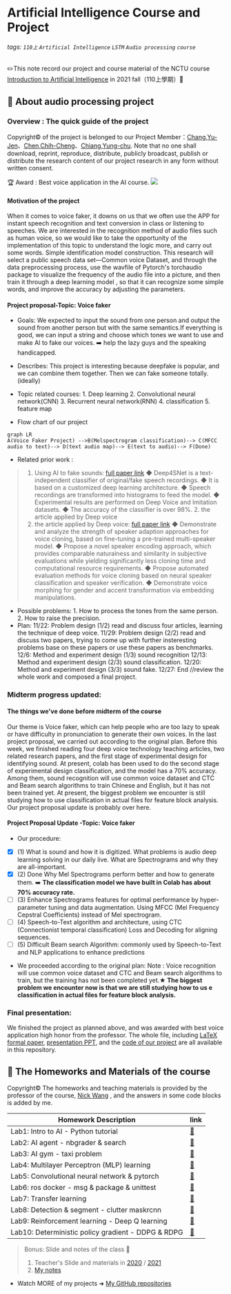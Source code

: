 # Artificial Intelligence Course and Project

###### tags: `110上` `Artificial Intelligence` `LSTM` `Audio processing` `course` 

✏️This note record our project and course material of the NCTU course [Introduction to Artificial Intelligence](https://timetable.nycu.edu.tw/?r=main/crsoutline&Acy=110&Sem=1&CrsNo=1071&lang=zh-tw) in 2021 fall（110上學期）🏫 

## 🤖 About audio processing project

### Overview : The quick guide of the project

Copyright© of the project is belonged to our Project Member：[Chang,Yu-Jen](https://github.com/tstren1223)、[Chen,Chih-Cheng](https://github.com/joeChen1017)、[Chiang,Yung-chu](http://imyungchu.github.io). Note that no one shall download, reprint, reproduce, distribute, publicly broadcast, publish or distribute the research content of our project research in any form without written consent.

🏆 Award : Best voice application in the AI course. ![](https://i.imgur.com/kSBaiOS.jpg)

#### Motivation of the project

When it comes to voice faker, it downs on us that we often use the APP for instant speech recognition and text conversion in class or listening to speeches. We are interested in the recognition method of audio files such as human voice, so we would like to take the opportunity of the implementation of this topic to understand the logic more, and carry out some words. Simple identification model construction. This research will select a public speech data set—Common voice Dataset, and through the data preprocessing process, use the wavfile of Pytorch's  torchaudio package to visualize the frequency of the audio file into a picture, and then train it through a deep learning model , so that it can recognize some simple words, and improve the accuracy by adjusting the parameters.

#### Project proposal-Topic: Voice faker
- Goals:
We expected to input the sound from one person and output the sound from another person but with the same semantics.If everything is good, we can input a string and choose which tones we want to use and make AI to fake our voices.
:arrow_right: help the lazy guys and the speaking handicapped.
- Describes: 
This project is interesting because deepfake is popular, and we can combine them together. Then we can fake someone totally.(ideally)

- Topic related courses:
            1. Deep learning
            2. Convolutional neural network(CNN)
            3. Recurrent neural network(RNN)
            4. classification
            5. feature map
           
- Flow chart of our project
```mermaid
graph LR
A(Voice Faker Project) -->B(Melspectrogram classification)--> C(MFCC audio to text)--> D(text audio map)--> E(text to audio)--> F(Done)
```

- Related prior work : 
>1. Using AI to fake sounds: [full paper link](https://reader.elsevier.com/reader/sd/pii/S0957417421008770?token=09BAA17D4759A830B56B39BFCF2766F14A88499D58F216277779BDB5D75C2D6F34BEAAB9C362D3B633D4C18BDA6224F2&originRegion=us-east-1&originCreation=20211112131342)
>◆ Deep4SNet is a text-independent classifier of original/fake speech recordings. 
>◆ It is based on a customized deep learning architecture.
>◆ Speech recordings are transformed into histograms to feed the model.
>◆ Experimental results are performed on Deep Voice and Imitation datasets.
>◆ The accuracy of the classifier is over 98%. 2. the article applied by Deep voice
>2. the article applied by Deep voice: [full paper link](https://arxiv.org/pdf/1802.06006.pdf)
>◆ Demonstrate and analyze the strength of speaker adaption approaches for voice cloning, based on fine-tuning a pre-trained multi-speaker model.
>◆ Propose a novel speaker encoding approach, which provides comparable naturalness and similarity in subjective evaluations while yielding significantly less cloning time and computational resource requirements.
>◆ Propose automated evaluation methods for voice cloning based on neural speaker classification and speaker verification. 
>◆ Demonstrate voice morphing for gender and accent transformation via embedding manipulations.

- Possible problems:
        1. How to process the tones from the same person.
        2. How to raise the precision.
- Plan:
11/22: Problem design (1/2) read and discuss four articles, learning the technique of deep voice. 
11/29: Problem design (2/2) read and discuss two papers, trying to come up with further insteresting problems base on these papers or use these papers as benchmarks.
12/6: Method and experiment design (1/3) sound recognition
12/13: Method and experiment design (2/3) sound classification. 12/20: Method and experiment design (3/3) sound fake.
12/27: End //review the whole work and composed a final project.

### Midterm progress updated: 

#### The things we've done before midterm of the course
Our theme is Voice faker, which can help people who are too lazy to speak or have difficulty in pronunciation to generate their own voices. In the last project proposal, we carried out according to the original plan. Before this week, we finished reading four deep voice technology teaching articles, two related research papers, and the first stage of experimental design for identifying sound. At present, colab has been used to do the second stage of experimental design classification, and the model has a 70% accuracy. Among them, sound recognition will use common voice dataset and CTC and Beam search algorithms to train Chinese and English, but it has not been trained yet. At present, the biggest problem we encounter is still studying how to use classification in actual files for feature block analysis. Our project proposal update is probably over here. 

#### Project Proposal Update -Topic: Voice faker

- Our procedure:
- [x] (1) What is sound and how it is digitized. What problems is audio deep learning solving in our daily live. What are Spectrograms and why they are all-important.
- [x] (2) Done Why Mel Spectrograms perform better and how to generate them.
:arrow_right: **The classification model we have built in Colab has about 70% accuracy rate.**
- [ ] (3) Enhance Spectrograms features for optimal performance by hyper-parameter tuning and data augmentation. Using MFCC (Mel Frequency Cepstral Coefficients) instead of Mel spectrogram.
- [ ] (4) Speech-to-Text algorithm and architecture, using CTC (Connectionist temporal classification) Loss and Decoding for aligning sequences.
- [ ] (5) Difficult Beam search Algorithm: commonly used by Speech-to-Text and NLP applications to enhance predictions

- We proceeded according to the original plan:
Note : Voice recognition will use common voice dataset and CTC and Beam search algorithms to train, but the training has not been completed yet.**★ The biggest problem we encounter now is that we are still studying how to us e classification in actual files for feature block analysis.**

### Final presentation: 

We finished the project as planned above, and was awarded with best voice application high honor from the professor. The whole file, including [LaTeX formal paper](https://github.com/imyungchu/Artificial-Intelligence-Course-and-Project/blob/main/Group_22_Final-report.pdf), [presentation PPT](https://github.com/imyungchu/Artificial-Intelligence-Course-and-Project/blob/main/Group-22_Final_prensentation_slide_Voice-faker.pdf), and the [code of our project](https://github.com/imyungchu/Artificial-Intelligence-Course-and-Project/blob/main/project.py) are all available in this repository. 

## :notebook_with_decorative_cover: The Homeworks and Materials of the course

Copyright© The homeworks and teaching materials is provided by the professor of the course, [Nick Wang](https://arg-nctu.github.io) , and the answers in some code blocks is added by me.

| Homework Description  |  link              | 
| ----------------- |:----------------------- |
| Lab1: Intro to AI - Python tutorial  | [:link:][1]  |
| Lab2: AI agent - nbgrader & search   | [:link:][2]  |
| Lab3: AI gym - taxi problem      | [:link:][3]    | 
| Lab4: Multilayer Perceptron (MLP)  learning       | [:link:][4]     |
| Lab5: Convolutional neural network & pytorch      | [:link:][5]     |
| Lab6: ros docker - msg & package & unittest| [:link:][6]|
| Lab7: Transfer learning       | [:link:][7]     |
| Lab8: Detection & segment - clutter maskrcnn     | [:link:][8]     |
| Lab9: Reinforcement learning - Deep Q learning       | [:link:][9]     |
| Lab10: Deterministic policy gradient - DDPG & RDPG  | [:link:][10]     |

[1]: https://github.com/imyungchu/Artificial-Intelligence-Course-and-Project/blob/main/0813317-江詠筑/20210913-intro-to-ai/ai_intro_01_01_Python_Tutorial.ipynb

[2]: https://github.com/imyungchu/Artificial-Intelligence-Course-and-Project/tree/main/0813317-江詠筑/20210927-ai-agent

[3]: https://github.com/imyungchu/Artificial-Intelligence-Course-and-Project/tree/main/0813317-江詠筑/20211004-ai-gym

[4]: https://github.com/imyungchu/Artificial-Intelligence-Course-and-Project/blob/main/0813317-江詠筑/20211018-mlp-learning/ai_intro_2021_04_01_mlp-learning.ipynb

[5]: https://github.com/imyungchu/Artificial-Intelligence-Course-and-Project/tree/main/0813317-江詠筑/20211025-pytorch-cnn

[6]:https://github.com/imyungchu/Artificial-Intelligence-Course-and-Project/tree/main/0813317-江詠筑/20211101-ros-docker

[7]:https://drive.google.com/drive/folders/1z-0KaqHr-aiGlPrRt0P_aIfhGqijA1lV?usp=sharing

[8]:https://drive.google.com/drive/folders/1A6v4D-nq_DG0MECsZs0lPfqnmV-REMrT?usp=sharing

[9]:https://github.com/imyungchu/Artificial-Intelligence-Course-and-Project/blob/main/0813317-江詠筑/20211213-dqn/ai_intro_2021_09_01_dqn.ipynb

[10]:https://github.com/imyungchu/Artificial-Intelligence-Course-and-Project/tree/main/0813317-江詠筑/20211220-ddpg-rdpg



> Bonus: Slide and notes of the class :100: 
> 1. Teacher's Slide and materials in [2020](https://drive.google.com/drive/folders/1-KJK5rbyZaV2eqlt2eKCM-AuIOE8S4ck?usp=sharing) / [2021](https://drive.google.com/drive/folders/1W7X5oN1T0vYpSutkmMSzbawQ_SSEyBrw?usp=sharing)
> 2. [My notes](https://drive.google.com/drive/folders/1qYbSd_0JyLRiNqtxnDmT-WHKdSJraAes?usp=sharing)

- Watch MORE of my projects ➜ [My GitHub repositories](https://github.com/imyungchu?tab=repositories)



